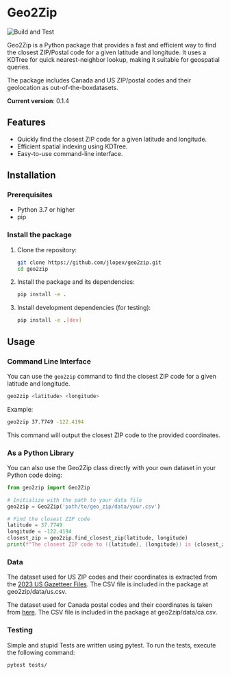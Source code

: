 # Geo2Zip

![Build and Test](https://github.com/jlopex/geo2zip/actions/workflows/cicd.yml/badge.svg)

Geo2Zip is a Python package that provides a fast and efficient way to find the closest ZIP/Postal code for a given latitude and longitude. It uses a KDTree for quick nearest-neighbor lookup, making it suitable for geospatial queries.

The package includes Canada and US ZIP/postal codes and their geolocation as out-of-the-boxdatasets.

**Current version**: 0.1.4

## Features

- Quickly find the closest ZIP code for a given latitude and longitude.
- Efficient spatial indexing using KDTree.
- Easy-to-use command-line interface.

## Installation

### Prerequisites

- Python 3.7 or higher
- pip

### Install the package

1. Clone the repository:
    ```sh
    git clone https://github.com/jlopex/geo2zip.git
    cd geo2zip
    ```

2. Install the package and its dependencies:
    ```sh
    pip install -e .
    ```

3. Install development dependencies (for testing):
    ```sh
    pip install -e .[dev]
    ```

## Usage

### Command Line Interface

You can use the `geo2zip` command to find the closest ZIP code for a given latitude and longitude.

```sh
geo2zip <latitude> <longitude>
```

Example:

```sh
geo2zip 37.7749 -122.4194
```

This command will output the closest ZIP code to the provided coordinates.

### As a Python Library
You can also use the Geo2Zip class directly with your own dataset in
your Python code doing:

```python
from geo2zip import Geo2Zip

# Initialize with the path to your data file
geo2zip = Geo2Zip('path/to/geo_zip/data/your.csv')

# Find the closest ZIP code
latitude = 37.7749
longitude = -122.4194
closest_zip = geo2zip.find_closest_zip(latitude, longitude)
print(f"The closest ZIP code to ({latitude}, {longitude}) is {closest_zip}")
```

### Data

The dataset used for US ZIP codes and their coordinates is extracted from the [2023 US Gazetteer Files](https://www2.census.gov/geo/docs/maps-data/data/gazetteer/2023_Gazetteer/2023_Gaz_zcta_national.zip). The CSV file is included in the package at geo2zip/data/us.csv.

The dataset used for Canada postal codes and their coordinates is taken from [here](https://github.com/ccnixon/postalcodes/blob/master/CanadianPostalCodes.csv). The CSV file is included in the package at geo2zip/data/ca.csv.

### Testing

Simple and stupid Tests are written using pytest. To run the tests, execute the following command:

```sh
pytest tests/
```

